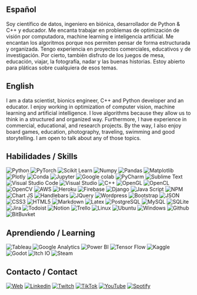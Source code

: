 ## Español

Soy científico de datos, ingeniero en biónica, desarrollador de Python & C++ y educador. Me encanta trabajar en problemas de optimización de visión por computadora, machine learning e inteligencia artificial. Me encantan los algoritmos porque nos permiten pensar de forma estructurada y organizada. Tengo experiencia en proyectos comerciales, educativos y de investigación. Por cierto, también disfruto de los juegos de mesa, educación, viajar, la fotografía, nadar y las buenas historias. Estoy abierto para pláticas sobre cualquiera de esos temas.

## English 

I am a data scientist, bionics engineer, C++ and Python developer and an educator. I enjoy working in optimization of computer vision, machine learning and artificial intelligence. I love algorithms because they allow us to think in a structured and organized way. Furthermore, I have experience in commercial, educational, and research projects. By the way, I also enjoy board games, education, photography, traveling, swimming and good storytelling. I am open to talk about any of those topics.

## Habilidades / Skills

![Python](https://img.shields.io/badge/Python-FFD43B?style=for-the-badge&logo=python&logoColor=blue) ![PyTorch](https://img.shields.io/badge/PyTorch-EE4C2C?style=for-the-badge&logo=PyTorch&logoColor=white) ![Scikit Learn](https://img.shields.io/badge/scikit_learn-F7931E?style=for-the-badge&logo=scikit-learn&logoColor=white)  ![Numpy](https://img.shields.io/badge/Numpy-777BB4?style=for-the-badge&logo=numpy&logoColor=white) ![Pandas](https://img.shields.io/badge/Pandas-2C2D72?style=for-the-badge&logo=pandas&logoColor=white) ![Matplotlib]() ![Plotly](https://img.shields.io/badge/Plotly-239120?style=for-the-badge&logo=plotly&logoColor=white)  ![Conda](https://img.shields.io/badge/conda-342B029.svg?&style=for-the-badge&logo=anaconda&logoColor=white) 
![Jupyter](https://img.shields.io/badge/Jupyter-F37626.svg?&style=for-the-badge&logo=Jupyter&logoColor=white) ![Google colab](https://img.shields.io/badge/Colab-F9AB00?style=for-the-badge&logo=googlecolab&color=525252) ![PyCharm](https://img.shields.io/badge/PyCharm-000000.svg?&style=for-the-badge&logo=PyCharm&logoColor=white) ![Sublime Text](https://img.shields.io/badge/sublime_text-%23575757.svg?&style=for-the-badge&logo=sublime-text&logoColor=important) ![Visual Studio Code](https://img.shields.io/badge/Visual_Studio_Code-0078D4?style=for-the-badge&logo=visual%20studio%20code&logoColor=white) ![Visual Studio](https://img.shields.io/badge/Visual_Studio-5C2D91?style=for-the-badge&logo=visual%20studio&logoColor=white) 
![C++](https://img.shields.io/badge/C%2B%2B-00599C?style=for-the-badge&logo=c%2B%2B&logoColor=white) ![OpenGL](https://img.shields.io/badge/OpenGL-FFFFFF?style=for-the-badge&logo=opengl) ![OpenCL]() ![OpenCV](https://img.shields.io/badge/OpenCV-27338e?style=for-the-badge&logo=OpenCV&logoColor=white)
![AWS](https://img.shields.io/badge/Amazon_AWS-FF9900?style=for-the-badge&logo=amazonaws&logoColor=white)  ![Heroku](https://img.shields.io/badge/Heroku-430098?style=for-the-badge&logo=heroku&logoColor=white) ![Firebase](https://img.shields.io/badge/firebase-ffca28?style=for-the-badge&logo=firebase&logoColor=black) ![Django](https://img.shields.io/badge/Django-092E20?style=for-the-badge&logo=django&logoColor=green) 
![Java Script](https://img.shields.io/badge/JavaScript-323330?style=for-the-badge&logo=javascript&logoColor=F7DF1E) ![NPM](https://img.shields.io/badge/npm-CB3837?style=for-the-badge&logo=npm&logoColor=white) ![Chart JS](https://img.shields.io/badge/Chart.js-FF6384?style=for-the-badge&logo=chartdotjs&logoColor=white) ![Handlebars](https://img.shields.io/badge/Handlebars.js-f0772b?style=for-the-badge&logo=handlebarsdotjs&logoColor=black) ![JQuery](https://img.shields.io/badge/jQuery-0769AD?style=for-the-badge&logo=jquery&logoColor=white) 
![Wordpress](https://img.shields.io/badge/Wordpress-21759B?style=for-the-badge&logo=wordpress&logoColor=white) ![Bootstrap](https://img.shields.io/badge/Bootstrap-563D7C?style=for-the-badge&logo=bootstrap&logoColor=white)  ![JSON](https://img.shields.io/badge/json-5E5C5C?style=for-the-badge&logo=json&logoColor=white) ![CSS3](https://img.shields.io/badge/CSS3-1572B6?style=for-the-badge&logo=css3&logoColor=white) ![HTML5](https://img.shields.io/badge/HTML5-E34F26?style=for-the-badge&logo=html5&logoColor=white) ![Markdown](https://img.shields.io/badge/Markdown-000000?style=for-the-badge&logo=markdown&logoColor=white) ![Latex](https://img.shields.io/badge/LaTeX-47A141?style=for-the-badge&logo=LaTeX&logoColor=white)
![PostgreSQL](https://img.shields.io/badge/PostgreSQL-316192?style=for-the-badge&logo=postgresql&logoColor=white) ![MySQL](https://img.shields.io/badge/MySQL-005C84?style=for-the-badge&logo=mysql&logoColor=white) ![SQLite](https://img.shields.io/badge/SQLite-07405E?style=for-the-badge&logo=sqlite&logoColor=white)
![Jira](https://img.shields.io/badge/Jira-0052CC?style=for-the-badge&logo=Jira&logoColor=white)  ![Todoist](https://img.shields.io/badge/Todoist-E44332?style=for-the-badge&logo=todoist&logoColor=white) ![Notion](https://img.shields.io/badge/Notion-000000?style=for-the-badge&logo=notion&logoColor=white) ![Trello](https://img.shields.io/badge/Trello-0052CC?style=for-the-badge&logo=trello&logoColor=white)
![Linux](https://img.shields.io/badge/Linux-FCC624?style=for-the-badge&logo=linux&logoColor=black) ![Ubuntu](https://img.shields.io/badge/Ubuntu-E95420?style=for-the-badge&logo=ubuntu&logoColor=white) ![Windows](https://img.shields.io/badge/Windows-0078D6?style=for-the-badge&logo=windows&logoColor=white) ![Github](https://img.shields.io/badge/GitHub-100000?style=for-the-badge&logo=github&logoColor=white) ![BitBuvket](https://img.shields.io/badge/Bitbucket-0747a6?style=for-the-badge&logo=bitbucket&logoColor=white)

## Aprendiendo / Learning

![Tableau](https://img.shields.io/badge/Tableau-E97627?style=for-the-badge&logo=Tableau&logoColor=white) ![Google Analytics](https://img.shields.io/badge/Google%20Analytics-E37400?style=for-the-badge&logo=google%20analytics&logoColor=white) ![Power BI](https://img.shields.io/badge/PowerBI-F2C811?style=for-the-badge&logo=Power%20BI&logoColor=white) ![Tensor Flow](https://img.shields.io/badge/TensorFlow-FF6F00?style=for-the-badge&logo=TensorFlow&logoColor=white) ![Kaggle](https://img.shields.io/badge/Kaggle-20BEFF?style=for-the-badge&logo=Kaggle&logoColor=white) 
![Godot](https://img.shields.io/badge/Godot-478CBF?style=for-the-badge&logo=GodotEngine&logoColor=white) ![Itch IO](https://img.shields.io/badge/Itch.io-FA5C5C?style=for-the-badge&logo=itchdotio&logoColor=white)   ![Steam](https://img.shields.io/badge/Steam-000000?style=for-the-badge&logo=steam&logoColor=white)

## Contacto / Contact

[![Web](https://img.shields.io/badge/website-000000?style=for-the-badge&logo=About.me&logoColor=white)](https://marianoog.com/contacto) [![Linkedin](https://img.shields.io/badge/LinkedIn-0077B5?style=for-the-badge&logo=linkedin&logoColor=white)](https://www.linkedin.com/in/marianoog) [![Twitch](https://img.shields.io/badge/Twitch-9146FF?style=for-the-badge&logo=twitch&logoColor=white)](https://www.twitch.tv/marianoogalgoritmos) [![TikTok](https://img.shields.io/badge/TikTok-000000?style=for-the-badge&logo=tiktok&logoColor=white)](https://www.tiktok.com/@marianoog_) [![YouTube](https://img.shields.io/badge/YouTube-FF0000?style=for-the-badge&logo=youtube&logoColor=white)](https://www.youtube.com/channel/UC-pO9qHu5lT7LwDse2i9EZw)  [![Spotify](https://img.shields.io/badge/Spotify-1ED760?&style=for-the-badge&logo=spotify&logoColor=white)](https://open.spotify.com/show/0bjv8Radkjm1tBX0B4jtiE) 
